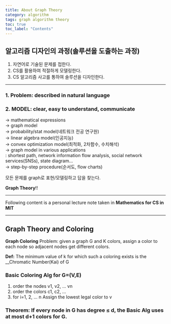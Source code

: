 ```yaml
---
title: About Graph Theory
category: algorithm
tags: graph algorithm theory
toc: true
toc_label: "Contents"
---
```


## 알고리즘 디자인의 과정(솔루션을 도출하는 과정)

1. 자연어로 기술된 문제를 접한다.
2. CS를 활용하여 적절하게 모델링한다.
3. CS 알고리즘 사고를 통하여 솔루션을 디자인한다.

---

### 1. Problem: described in natural language

### 2. MODEL: clear, easy to understand, communicate

→ mathematical expressions  
→ graph model  
→ probability/stat model(네트워크 전공 연구원)  
→ linear algebra model(인공지능)  
→ convex optimization model(최적화, 2차함수, 수치해석)  
→ graph model in various applications  
: shortest path, network information flow analysis,
social network services(SNSs), state diagram...  
→ step-by-step procedure(순서도, flow charts)

모든 문제를 graph로 표현/모델링하고 답을 찾는다.

**Graph Theory**!!

---

Following content is a personal lecture note taken in **Mathematics for CS in MIT**

---

## Graph Theory and Coloring

**Graph Coloring** Problem:
given a graph G and K colors, assign a color to each node so adjacent nodes get different colors.

**Def:** The minimum value of k for which such a coloring exists is the \_\_Chromatic Number(Kai) of G

### Basic Coloring Alg for G=(V,E)

1. order the nodes v1, v2, ... vn
2. order the colors c1, c2, ...
3. for i=1, 2, ... n
   Assign the lowest legal color to v

### Theorem: If every node in G has degree ≤ d, the Basic Alg uses at most d+1 colors for G.
